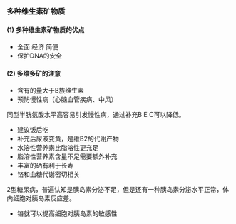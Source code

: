 ### 多种维生素矿物质

#### (1) 多种维生素矿物质的优点
* 全面 经济 简便
* 保护DNA的安全

#### (2) 多维多矿的注意
* 含有的量大于B族维生素
* 预防慢性病（心脑血管疾病、中风）

同型半胱氨酸水平高容易引发慢性病，通过补充B E C可以降低。

* 建议饭后吃
* 补充后尿液变黄，是维B2的代谢产物
* 水溶性营养素比脂溶性更充足
* 脂溶性营养素含量不足需要额外补充
* 丰富的硒有利于长寿
* 铬和血糖代谢密切相关

2型糖尿病，普遍认知是胰岛素分泌不足，但是还有一种胰岛素分泌水平正常，体内细胞对胰岛素反应差。

* 铬就可以提高细胞对胰岛素的敏感性